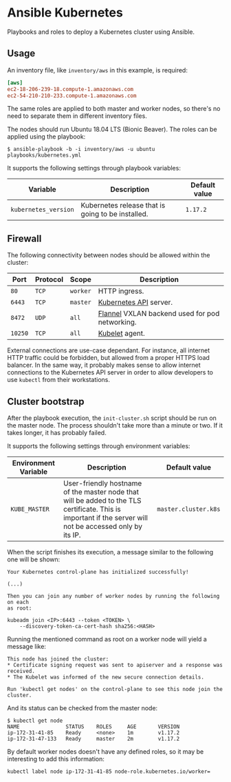 Ansible Kubernetes
==================

Playbooks and roles to deploy a Kubernetes cluster using Ansible.

## Usage

An inventory file, like `inventory/aws` in this example, is required:

```ini
[aws]
ec2-18-206-239-18.compute-1.amazonaws.com
ec2-54-210-210-233.compute-1.amazonaws.com
```

The same roles are applied to both master and worker nodes, so there's no need to separate them in different inventory files.

The nodes should run Ubuntu 18.04 LTS (Bionic Beaver). The roles can be applied using the playbook:

    $ ansible-playbook -b -i inventory/aws -u ubuntu playbooks/kubernetes.yml

It supports the following settings through playbook variables:

Variable | Description | Default value
-------- | ----------- | -------------
`kubernetes_version` | Kubernetes release that is going to be installed. | `1.17.2`

## Firewall

The following connectivity between nodes should be allowed within the cluster:

Port | Protocol | Scope | Description
---- | -------- | ----- | -----------
`80` | `TCP` | `worker` | HTTP ingress.
`6443` | `TCP` | `master` | [Kubernetes API][kubernetes-api] server.
`8472` | `UDP` | `all` | [Flannel][flannel] VXLAN backend used for pod networking.
`10250` | `TCP` | `all` | [Kubelet][kubelet] agent.

External connections are use-case dependant. For instance, all internet HTTP traffic could be forbidden, but allowed from a proper HTTPS load balancer. In the same way, it probably makes sense to allow internet connections to the Kubernetes API server in order to allow developers to use `kubectl` from their workstations.

## Cluster bootstrap

After the playbook execution, the `init-cluster.sh` script should be run on the master node. The process shouldn't take more than a minute or two. If it takes longer, it has probably failed.

It supports the following settings through environment variables:

Environment Variable | Description | Default value
-------------------- | ----------- | -------------
`KUBE_MASTER` | User-friendly hostname of the master node that will be added to the TLS certificate. This is important if the server will not be accessed only by its IP. | `master.cluster.k8s`

When the script finishes its execution, a message similar to the following one will be shown:

```
Your Kubernetes control-plane has initialized successfully!

(...)

Then you can join any number of worker nodes by running the following on each
as root:

kubeadm join <IP>:6443 --token <TOKEN> \
    --discovery-token-ca-cert-hash sha256:<HASH>
```

Running the mentioned command as root on a worker node will yield a message like:

```
This node has joined the cluster:
* Certificate signing request was sent to apiserver and a response was received.
* The Kubelet was informed of the new secure connection details.

Run 'kubectl get nodes' on the control-plane to see this node join the cluster.
```

And its status can be checked from the master node:

```
$ kubectl get node
NAME               STATUS    ROLES     AGE       VERSION
ip-172-31-41-85    Ready     <none>    1m        v1.17.2
ip-172-31-47-133   Ready     master    2m        v1.17.2
```

By default worker nodes doesn't have any defined roles, so it may be interesting to add this information:

    kubectl label node ip-172-31-41-85 node-role.kubernetes.io/worker=


[flannel]: https://coreos.com/flannel/docs/latest/
[kubelet]: https://kubernetes.io/docs/concepts/overview/components/#node-components
[kubernetes-api]: https://kubernetes.io/docs/concepts/overview/components/#master-components
